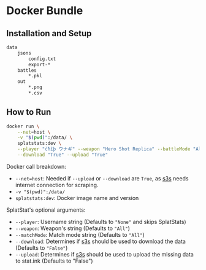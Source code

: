 # Docker Bundle

## Installation and Setup


```bash
data
    jsons
        config.txt
        export-*
    battles
        *.pkl
    out
        *.png
        *.csv
```

## How to Run

```bash
docker run \
    --net=host \
    -v "$(pwd)":/data/ \
    splatstats:dev \
    --player "čħîþ ウナギ" --weapon "Hero Shot Replica" --battleMode "All" \
    --download "True" --upload "True"
```

Docker call breakdown:

* `--net=host`: Needed if `--upload` or `--download` are `True`, as [s3s](https://github.com/frozenpandaman/s3s)  needs internet connection for scraping.
* `-v "$(pwd)":/data/`
* `splatstats:dev`: Docker image name and version

SplatStat's optional arguments:

* `--player`: Username string (Defaults to `"None"` and skips SplatStats)
* `--weapon`: Weapon's string (Defaults to `"All"`)
* `--matchMode`: Match mode string (Defaults to `"All"`)
* `--download`: Determines if [s3s](https://github.com/frozenpandaman/s3s) should be used to download the data (Defaults to `"False"`)
* `--upload`: Determines if [s3s](https://github.com/frozenpandaman/s3s) should be used to upload the missing data to stat.ink (Defaults to "False")
